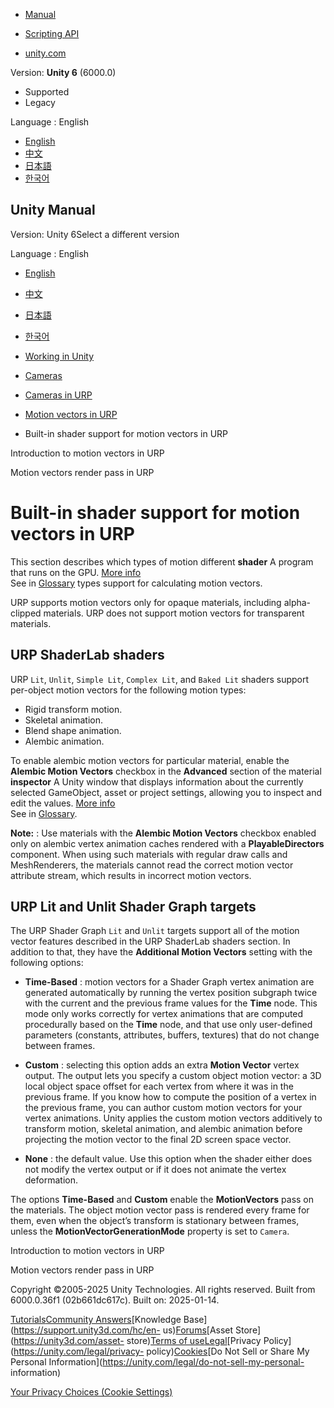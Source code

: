 [](https://docs.unity3d.com)

  * [Manual](../Manual/index.html)
  * [Scripting API](../ScriptReference/index.html)

  * [unity.com](https://unity.com/)

Version: **Unity 6** (6000.0)

  * Supported
  * Legacy

Language : English

  * [English](/Manual/urp/features/motion-vectors-shader-support.html)
  * [中文](/cn/current/Manual/urp/features/motion-vectors-shader-support.html)
  * [日本語](/ja/current/Manual/urp/features/motion-vectors-shader-support.html)
  * [한국어](/kr/current/Manual/urp/features/motion-vectors-shader-support.html)

[](https://docs.unity3d.com)

## Unity Manual

Version: Unity 6Select a different version

Language : English

  * [English](/Manual/urp/features/motion-vectors-shader-support.html)
  * [中文](/cn/current/Manual/urp/features/motion-vectors-shader-support.html)
  * [日本語](/ja/current/Manual/urp/features/motion-vectors-shader-support.html)
  * [한국어](/kr/current/Manual/urp/features/motion-vectors-shader-support.html)

  * [Working in Unity](../../working-in-unity.html)
  * [Cameras](../../Cameras.html)
  * [Cameras in URP](../../urp/urp-cameras-landing.html)
  * [Motion vectors in URP](../../urp/features/motion-vectors-landing.html)
  * Built-in shader support for motion vectors in URP

[](../../urp/features/motion-vectors.html)

Introduction to motion vectors in URP

[](../../urp/features/motion-vectors-render-pass.html)

Motion vectors render pass in URP

# Built-in shader support for motion vectors in URP

This section describes which types of motion different **shader** A program
that runs on the GPU. [More info](../../Shaders.html)  
See in [Glossary](../../Glossary.html#Shader) types support for calculating
motion vectors.

URP supports motion vectors only for opaque materials, including alpha-clipped
materials. URP does not support motion vectors for transparent materials.

##  URP ShaderLab shaders

URP `Lit`, `Unlit`, `Simple Lit`, `Complex Lit`, and `Baked Lit` shaders
support per-object motion vectors for the following motion types:

  * Rigid transform motion.
  * Skeletal animation.
  * Blend shape animation.
  * Alembic animation.

To enable alembic motion vectors for particular material, enable the **Alembic
Motion Vectors** checkbox in the **Advanced** section of the material
**inspector** A Unity window that displays information about the currently
selected GameObject, asset or project settings, allowing you to inspect and
edit the values. [More info](../../UsingTheInspector.html)  
See in [Glossary](../../Glossary.html#Inspector).

**Note:** : Use materials with the **Alembic Motion Vectors** checkbox enabled
only on alembic vertex animation caches rendered with a **PlayableDirectors**
component. When using such materials with regular draw calls and
MeshRenderers, the materials cannot read the correct motion vector attribute
stream, which results in incorrect motion vectors.

## URP Lit and Unlit Shader Graph targets

The URP Shader Graph `Lit` and `Unlit` targets support all of the motion
vector features described in the URP ShaderLab shaders section. In addition to
that, they have the **Additional Motion Vectors** setting with the following
options:

  * **Time-Based** : motion vectors for a Shader Graph vertex animation are generated automatically by running the vertex position subgraph twice with the current and the previous frame values for the **Time** node. This mode only works correctly for vertex animations that are computed procedurally based on the **Time** node, and that use only user-defined parameters (constants, attributes, buffers, textures) that do not change between frames.

  * **Custom** : selecting this option adds an extra **Motion Vector** vertex output. The output lets you specify a custom object motion vector: a 3D local object space offset for each vertex from where it was in the previous frame. If you know how to compute the position of a vertex in the previous frame, you can author custom motion vectors for your vertex animations. Unity applies the custom motion vectors additively to transform motion, skeletal animation, and alembic animation before projecting the motion vector to the final 2D screen space vector.

  * **None** : the default value. Use this option when the shader either does not modify the vertex output or if it does not animate the vertex deformation.

The options **Time-Based** and **Custom** enable the **MotionVectors** pass on
the materials. The object motion vector pass is rendered every frame for them,
even when the object’s transform is stationary between frames, unless the
**MotionVectorGenerationMode** property is set to `Camera`.

[](../../urp/features/motion-vectors.html)

Introduction to motion vectors in URP

[](../../urp/features/motion-vectors-render-pass.html)

Motion vectors render pass in URP

Copyright ©2005-2025 Unity Technologies. All rights reserved. Built from
6000.0.36f1 (02b661dc617c). Built on: 2025-01-14.

[Tutorials](https://learn.unity.com/)[Community
Answers](https://answers.unity3d.com)[Knowledge
Base](https://support.unity3d.com/hc/en-
us)[Forums](https://forum.unity3d.com)[Asset Store](https://unity3d.com/asset-
store)[Terms of
use](https://docs.unity3d.com/Manual/TermsOfUse.html)[Legal](https://unity.com/legal)[Privacy
Policy](https://unity.com/legal/privacy-
policy)[Cookies](https://unity.com/legal/cookie-policy)[Do Not Sell or Share
My Personal Information](https://unity.com/legal/do-not-sell-my-personal-
information)

[Your Privacy Choices (Cookie Settings)](javascript:void\(0\);)

